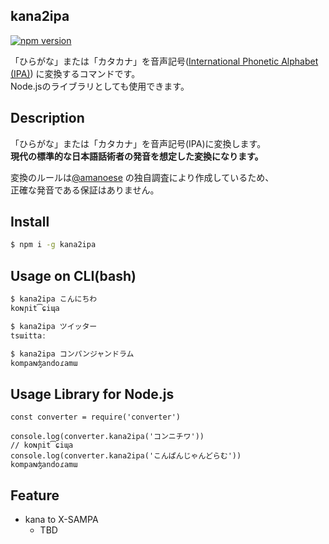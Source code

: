 kana2ipa
---
[![npm version](http://img.shields.io/npm/v/kana2ipa.svg)](https://npmjs.org/package/kana2ipa)

「ひらがな」または「カタカナ」を音声記号([International Phonetic Alphabet (IPA)](https://ja.wikipedia.org/wiki/国際音声記号)) に変換するコマンドです。  
Node.jsのライブラリとしても使用できます。  

## Description
「ひらがな」または「カタカナ」を音声記号(IPA)に変換します。  
**現代の標準的な日本語話術者の発音を想定した変換になります。**  

変換のルールは[@amanoese](https://github.com/amanoese/) の独自調査により作成しているため、  
正確な発音である保証はありません。  

## Install

```bash
$ npm i -g kana2ipa
```

## Usage on CLI(bash)

```bash
$ kana2ipa こんにちわ
koɴɲit͡ɕiɰa

$ kana2ipa ツイッター
tsɯittaː

$ kana2ipa コンパンジャンドラム
kompaɴʤandoɾamɯ
```

## Usage Library for Node.js

```node
const converter = require('converter')

console.log(converter.kana2ipa('コンニチワ'))
// koɴɲit͡ɕiɰa
console.log(converter.kana2ipa('こんぱんじゃんどらむ'))
kompaɴʤandoɾamɯ
```

## Feature
- kana to X-SAMPA  
  - TBD


